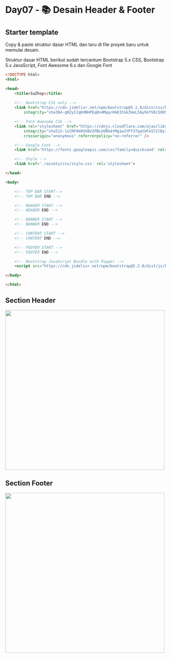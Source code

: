 # Day07 - 📚 Desain Header & Footer

## Starter template

Copy & paste struktur dasar HTML dan taru di file proyek baru untuk memulai desain.

Struktur dasar HTML berikut sudah tercantum Bootstrap 5.x CSS, Bootstrap 5.x JavaScript, Font Awesome 6.x dan Google Font

```html
<!DOCTYPE html>
<html>

<head>
    <title>SaZhop</title>
    
    <!-- Bootstrap CSS only -->
    <link href="https://cdn.jsdelivr.net/npm/bootstrap@5.2.0/dist/css/bootstrap.min.css" rel="stylesheet"
        integrity="sha384-gH2yIJqKdNHPEq0n4Mqa/HGKIhSkIHeL5AyhkYV8i59U5AR6csBvApHHNl/vI1Bx" crossorigin="anonymous">

    <!-- Font Awesome CSS -->
    <link rel="stylesheet" href="https://cdnjs.cloudflare.com/ajax/libs/font-awesome/6.1.2/css/all.min.css"
        integrity="sha512-1sCRPdkRXhBV2PBLUdRb4tMg1w2YPf37qatUFeS7zlBy7jJI8Lf4VHwWfZZfpXtYSLy85pkm9GaYVYMfw5BC1A=="
        crossorigin="anonymous" referrerpolicy="no-referrer" />

    <!-- Google Font -->
    <link href='https://fonts.googleapis.com/css?family=Quicksand' rel='stylesheet'>

    <!-- Style -->
    <link href='./assets/css/style.css' rel='stylesheet'>

</head>

<body>

    <!-- TOP BAR START-->
    <!-- TOP BAR END -->

    <!-- HEADER START -->
    <!-- HEADER END -->

    <!-- BANNER START -->
    <!-- BANNER END -->

    <!-- CONTENT START -->
    <!-- CONTENT END -->

    <!-- FOOTER START -->
    <!-- FOOTER END -->

    <!-- Bootstrap JavaScript Bundle with Popper -->
    <script src="https://cdn.jsdelivr.net/npm/bootstrap@5.2.0/dist/js/bootstrap.bundle.min.js" crossorigin="anonymous"></script>

</body>

</html>
```

## Section Header

<img src="https://github.com/sacode-courses/e-commerse/blob/day07/_screenshot/header.png" width="500px">

## Section Footer

<img src="https://github.com/sacode-courses/e-commerse/blob/day07/_screenshot/footer.png" width="500px">